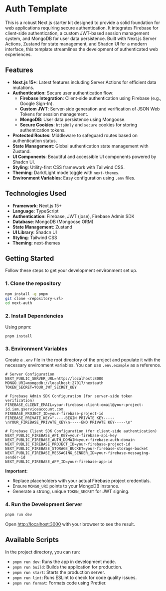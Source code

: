 # Auth Template

This is a robust Next.js starter kit designed to provide a solid foundation for web applications requiring secure authentication. It integrates Firebase for client-side authentication, a custom JWT-based session management system, and MongoDB for user data persistence. Built with Next.js Server Actions, Zustand for state management, and Shadcn UI for a modern interface, this template streamlines the development of authenticated web experiences.

## Features

- **Next.js 15+**: Latest features including Server Actions for efficient data mutations.
- **Authentication**: Secure user authentication flow:
  - **Firebase Integration**: Client-side authentication using Firebase (e.g., Google Sign-In).
  - **Custom JWT**: Server-side generation and verification of JSON Web Tokens for session management.
  - **MongoDB**: User data persistence using Mongoose.
  - **Secure Cookies**: `httpOnly` and `secure` cookies for storing authentication tokens.
- **Protected Routes**: Middleware to safeguard routes based on authentication status.
- **State Management**: Global authentication state management with Zustand.
- **UI Components**: Beautiful and accessible UI components powered by Shadcn UI.
- **Styling**: Utility-first CSS framework with Tailwind CSS.
- **Theming**: Dark/Light mode toggle with `next-themes`.
- **Environment Variables**: Easy configuration using `.env` files.

## Technologies Used

- **Framework**: Next.js 15+
- **Language**: TypeScript
- **Authentication**: Firebase, JWT (jose), Firebase Admin SDK
- **Database**: MongoDB (Mongoose ORM)
- **State Management**: Zustand
- **UI Library**: Shadcn UI
- **Styling**: Tailwind CSS
- **Theming**: next-themes

## Getting Started

Follow these steps to get your development environment set up.

### 1. Clone the repository

```bash
npm install -g pnpm
git clone <repository-url>
cd next-auth
```

### 2. Install Dependencies

Using pnpm:

```bash
pnpm install
```

### 3. Environment Variables

Create a `.env` file in the root directory of the project and populate it with the necessary environment variables. You can use `.env.example` as a reference.

```
# Server Configuration
NEXT_PUBLIC_SERVER_URL=http://localhost:8000
MONGO_URI=mongodb://localhost:27017/nextauth
TOKEN_SECRET=YOUR_JWT_SECRET_KEY

# Firebase Admin SDK Configuration (for server-side token verification)
FIREBASE_CLIENT_EMAIL=your-firebase-client-email@your-project-id.iam.gserviceaccount.com
FIREBASE_PROJECT_ID=your-firebase-project-id
FIREBASE_PRIVATE_KEY="-----BEGIN PRIVATE KEY-----\nYOUR_FIREBASE_PRIVATE_KEY\n-----END PRIVATE KEY-----\n"

# Firebase Client SDK Configuration (for client-side authentication)
NEXT_PUBLIC_FIREBASE_API_KEY=your-firebase-api-key
NEXT_PUBLIC_FIREBASE_AUTH_DOMAIN=your-firebase-auth-domain
NEXT_PUBLIC_FIREBASE_PROJECT_ID=your-firebase-project-id
NEXT_PUBLIC_FIREBASE_STORAGE_BUCKET=your-firebase-storage-bucket
NEXT_PUBLIC_FIREBASE_MESSAGING_SENDER_ID=your-firebase-messaging-sender-id
NEXT_PUBLIC_FIREBASE_APP_ID=your-firebase-app-id
```

**Important:**

- Replace placeholders with your actual Firebase project credentials.
- Ensure `MONGO_URI` points to your MongoDB instance.
- Generate a strong, unique `TOKEN_SECRET` for JWT signing.

### 4. Run the Development Server

```bash
pnpm run dev
```

Open [http://localhost:3000](http://localhost:3000) with your browser to see the result.

## Available Scripts

In the project directory, you can run:

- `pnpm run dev`: Runs the app in development mode.
- `pnpm run build`: Builds the application for production.
- `pnpm run start`: Starts the production server.
- `pnpm run lint`: Runs ESLint to check for code quality issues.
- `pnpm run format`: Formats code using Prettier.

```

```
